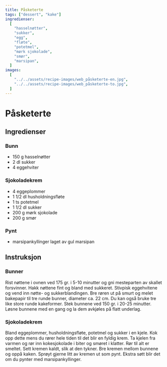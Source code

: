 ```yaml
---
title: Påsketerte
tags: ["dessert", "kake"]
ingredienser:
  [
    "hasselnøtter",
    "sukker",
    "egg",
    "fløte",
    "potetmel",
    "mørk sjokolade",
    "smør",
    "marsipan",
  ]
images:
  [
    "../../assets/recipe-images/web_påsketerte-en.jpg",
    "../../assets/recipe-images/web_påsketerte-to.jpg",
  ]
---
```


# Påsketerte

## Ingredienser

### Bunn

- 150 g hasselnøtter
- 2 dl sukker
- 4 eggehviter

### Sjokoladekrem

- 4 eggeplommer
- 1 1/2 dl husholdningsfløte
- 1 ts potetmel
- 1 1/2 dl sukker
- 200 g mørk sjokolade
- 200 g smør

### Pynt

- marsipankyllinger laget av gul marsipan

## Instruksjon

### Bunner

Rist nøttene i ovnen ved 175 gr. i 5-10 minutter og gni mesteparten av skallet forsvinner. Hakk nøttene fint og bland med sukkeret. Stivpisk eggehvitene og vend inn nøtte- og sukkerblandingen. Bre røren ut på smurt og melet bakepapir til tre runde bunner, diameter ca. 22 cm. Du kan også bruke tre like store runde kakeformer. Stek bunnene ved 150 gr. i 20-25 minutter. Løsne bunnene med en gang og la dem avkjøles på flatt underlag.

### Sjokoladekrem

Bland eggeplommer, husholdningsfløte, potetmel og sukker i en kjele. Kok opp dette mens du rører hele tiden til det blir en fyldig krem. Ta kjelen fra varmen og rør inn kokesjokolade i biter og smøret i klatter. Rør til alt er smeltet. Sett kremen kaldt, slik at den tykner. Bre kremen mellom bunnene og oppå kaken. Sprøyt gjerne litt av kremen ut som pynt. Ekstra søtt blir det om du pynter med marsipankyllinger.
